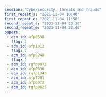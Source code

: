 ```yaml
---
session: "Cybersecurity, threats and frauds"
first_repeat_s: "2021-11-04 10:40" 
first_repeat_e: "2021-11-04 11:50" 
second_repeat_s: "2021-11-04 22:30" 
second_repeat_e: "2021-11-04 22:40"
papers:
 - acm_id: afp0538
   flag: 1
 - acm_id: afp1012
   flag: 2
 - acm_id: afp0248
   flag: 1
 - acm_id: rgfp0073
 - acm_id: afp0830
 - acm_id: rgfp1343
 - acm_id: afp1281
 - acm_id: afp0072
 - acm_id: rgfp0625
---
```


